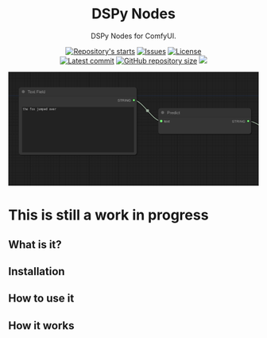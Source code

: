 <h1 align="center">DSPy Nodes</h1>

<p align="center">
    DSPy Nodes for ComfyUI.
</p>

<p align="center">
    <a href="https://github.com/tom-doerr/dspy_nodes/stargazers"
        ><img
            src="https://img.shields.io/github/stars/tom-doerr/dspy_nodes?colorA=2c2837&colorB=c9cbff&style=for-the-badge&logo=starship style=flat-square"
            alt="Repository's starts"
    /></a>
    <a href="https://github.com/tom-doerr/dspy_nodes/issues"
        ><img
            src="https://img.shields.io/github/issues-raw/tom-doerr/dspy_nodes?colorA=2c2837&colorB=f2cdcd&style=for-the-badge&logo=starship style=flat-square"
            alt="Issues"
    /></a>
    <a href="https://github.com/tom-doerr/dspy_nodes/blob/main/LICENSE"
        ><img
            src="https://img.shields.io/github/license/tom-doerr/dspy_nodes?colorA=2c2837&colorB=b5e8e0&style=for-the-badge&logo=starship style=flat-square"
            alt="License"
    /><br />
    <a href="https://github.com/tom-doerr/dspy_nodes/commits/main"
		><img
			src="https://img.shields.io/github/last-commit/tom-doerr/dspy_nodes/main?colorA=2c2837&colorB=ddb6f2&style=for-the-badge&logo=starship style=flat-square"
			alt="Latest commit"
    /></a>
    <a href="https://github.com/tom-doerr/dspy_nodes"
        ><img
            src="https://img.shields.io/github/repo-size/tom-doerr/dspy_nodes?colorA=2c2837&colorB=89DCEB&style=for-the-badge&logo=starship style=flat-square"
            alt="GitHub repository size"
    /></a>

   <img src="https://badges.pufler.dev/visits/tom-doerr/dspy_nodes?style=for-the-badge&color=96CDFB&logoColor=white&labelColor=302D41"/>


</p>

<p align="center">
    <img src='https://github.com/tom-doerr/bins/raw/main/dspy_nodes/GQSYkC7W8AAnoXy.png'>
    <p align="center">
    </p>
</p>



# This is still a work in progress

## What is it?

## Installation


## How to use it


## How it works
